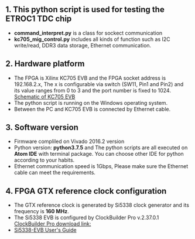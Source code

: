 ## 1. This python script is used for testing the ETROC1 TDC chip
  - **command\_interpret.py** is a class for sockect communication
  - **kc705\_mig\_control.py** includes all kinds of function such as I2C write/read, DDR3 data storage, Ethernet communication.
## 2. Hardware platform
  - The FPGA is Xilinx KC705 EVB and the FPGA socket address is 192.168.2.x, The x is configurable via switch (SW11, Pin1 and Pin2) and its value ranges from 0 to 3 and the port number is fixed to 1024. [Schematic of KC705 EVB](https://www.xilinx.com/support/documentation/boards_and_kits/kc705_Schematic_xtp132_rev1_1.pdf)
  - The python script is running on the Windows operating system.
  - Between the PC and KC705 EVB is connected by Ethernet cable. 
## 3. Software version
  - Firmware compliled on Vivado 2016.2 version
  - Python version: **python3.7.5** and The python scripts are all executed on **Atom IDE** with terminal package. You can choose other IDE for python according to your habits.
  - Ethernet communication speed is 1Gbps, Please make sure the Ethernet cable can meet the requirements.
## 4. FPGA GTX reference clock configuration
  - The GTX reference clock is generated by Si5338 clock generator and its frequency is **160 MHz**. 
  - The Si5338 EVB is configured by ClockBuilder Pro v.2.37.0.1 [ClockBuilder Pro download link:](https://www.silabs.com/products/development-tools/software/clockbuilder-pro-software)
  - [Si5338-EVB User's Guide](https://www.silabs.com/documents/public/user-guides/Si5338-EVB.pdf)
